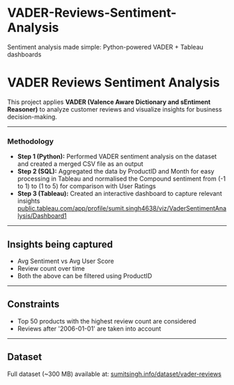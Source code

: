 # VADER-Reviews-Sentiment-Analysis
Sentiment analysis made simple: Python-powered VADER + Tableau dashboards
# VADER Reviews Sentiment Analysis  

This project applies **VADER (Valence Aware Dictionary and sEntiment Reasoner)** to analyze customer reviews and visualize insights for business decision-making.  

---

### Methodology 
- **Step 1 (Python):** Performed VADER sentiment analysis on the dataset and created a merged CSV file as an output
- **Step 2 (SQL):** Aggregated the data by ProductID and Month for easy processing in Tableau and normalised the Compound sentiment from (-1 to 1) to (1 to 5) for comparison with User Ratings
- **Step 3 (Tableau):** Created an interactive dashboard to capture relevant insights [public.tableau.com/app/profile/sumit.singh4638/viz/VaderSentimentAnalysis/Dashboard1](https://public.tableau.com/app/profile/sumit.singh4638/viz/VaderSentimentAnalysis/Dashboard1)

---

## Insights being captured
- Avg Sentiment vs Avg User Score
- Review count over time
- Both the above can be filtered using ProductID
  
---

## Constraints
- Top 50 products with the highest review count are considered
- Reviews after '2006-01-01' are taken into account 

---

## Dataset  
Full dataset (~300 MB) available at: [sumitsingh.info/dataset/vader-reviews](https://sumitsingh.info/dataset/vader-reviews)
